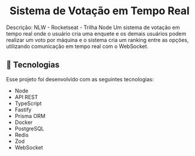 <h1 align="center"> Sistema de Votação em Tempo Real</h1>

Descrição: 
NLW - Rocketseat - Trilha Node
Um sistema de votação em tempo real onde o usuário cria uma enquete e os demais usuários podem realizar um voto por máquina e o sistema cria um ranking entre as opções, utilizando comunicação em tempo real com o WebSocket.

## 🚀 Tecnologias

Esse projeto foi desenvolvido com as seguintes tecnologias:

- Node
- API REST
- TypeScript
- Fastify
- Prisma ORM
- Docker
- PostgreSQL
- Redis
- Zod
- WebSocket

